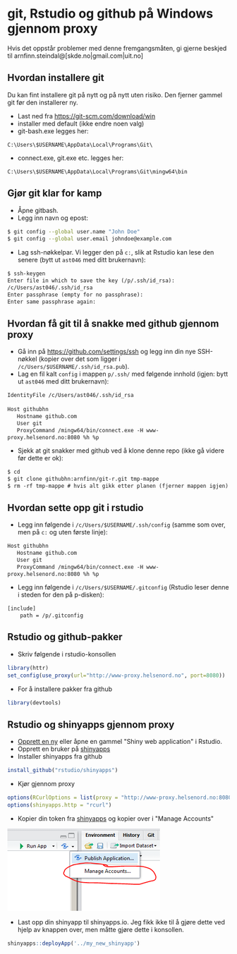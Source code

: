﻿# git, Rstudio og github på Windows gjennom proxy

Hvis det oppstår problemer med denne fremgangsmåten, gi gjerne beskjed til arnfinn.steindal@[skde.no|gmail.com|uit.no]

## Hvordan installere git

Du kan fint installere git på nytt og på nytt uten risiko. Den fjerner gammel git før den installerer ny.

- Last ned fra https://git-scm.com/download/win
- installer med default (ikke endre noen valg)
- git-bash.exe legges her:
```
C:\Users\$USERNAME\AppData\Local\Programs\Git\
```
- connect.exe, git.exe etc. legges her:
```
C:\Users\$USERNAME\AppData\Local\Programs\Git\mingw64\bin
```


## Gjør git klar for kamp

- Åpne gitbash.
- Legg inn navn og epost:

```sh
$ git config --global user.name "John Doe"
$ git config --global user.email johndoe@example.com
```
- Lag ssh-nøkkelpar. Vi legger den på `c:`, slik at Rstudio kan lese den senere (bytt ut `ast046` med ditt brukernavn):

```
$ ssh-keygen
Enter file in which to save the key (/p/.ssh/id_rsa): /c/Users/ast046/.ssh/id_rsa
Enter passphrase (empty for no passphrase):
Enter same passphrase again:
```

## Hvordan få git til å snakke med github gjennom proxy

- Gå inn på https://github.com/settings/ssh og legg inn din nye SSH-nøkkel (kopier over det som ligger i `/c/Users/$USERNAME/.ssh/id_rsa.pub`).
- Lag en fil kalt `config` i mappen `p/.ssh/` med følgende innhold (igjen: bytt ut `ast046` med ditt brukernavn): 

```
IdentityFile /c/Users/ast046/.ssh/id_rsa

Host githubhn
   Hostname github.com
   User git
   ProxyCommand /mingw64/bin/connect.exe -H www-proxy.helsenord.no:8080 %h %p
```
- Sjekk at git snakker med github ved å klone denne repo (ikke gå videre før dette er ok):

```
$ cd
$ git clone githubhn:arnfinn/git-r.git tmp-mappe
$ rm -rf tmp-mappe # hvis alt gikk etter planen (fjerner mappen igjen)
```
## Hvordan sette opp git i rstudio

- Legg inn følgende i `/c/Users/$USERNAME/.ssh/config` (samme som over, men på `c:` og uten første linje):

```
Host githubhn
   Hostname github.com
   User git
   ProxyCommand /mingw64/bin/connect.exe -H www-proxy.helsenord.no:8080 %h %p
```
- Legg inn følgende i `/c/Users/$USERNAME/.gitconfig` (Rstudio leser denne i steden for den på p-disken):

```
[include]
    path = /p/.gitconfig
```
<!---
- Åpne Rstudio og gå inn på `Tools/Global Options...`. Hos meg ser det slik ut:

![Alt text](figurer/r-git-setup.png)
--->

## Rstudio og github-pakker

- Skriv følgende i rstudio-konsollen
```r
library(httr)
set_config(use_proxy(url="http://www-proxy.helsenord.no", port=8080))
```
- For å installere pakker fra github
```r
library(devtools)
```

## Rstudio og shinyapps gjennom proxy

- [Opprett en ny](new_rshiny.md) eller åpne en gammel "Shiny web application" i Rstudio.
- Opprett en bruker på [shinyapps](http://www.shinyapps.io)
- Installer shinyapps fra github

```r
install_github("rstudio/shinyapps")
```

- Kjør gjennom proxy
```r
options(RCurlOptions = list(proxy = "http://www-proxy.helsenord.no:8080"))
options(shinyapps.http = "rcurl")
```
- Kopier din token fra [shinyapps](http://www.shinyapps.io/admin/#/tokens) og kopier over i "Manage Accounts"

![Alt text](figurer/rshiny_5.png)
- Last opp din shinyapp til shinyapps.io. Jeg fikk ikke til å gjøre dette ved hjelp av knappen over, men måtte gjøre dette i konsollen.

```r
shinyapps::deployApp('../my_new_shinyapp')
```

